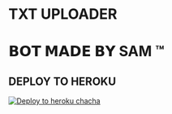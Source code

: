 # TXT UPLOADER

# 𝗕𝗢𝗧 𝗠𝗔𝗗𝗘 𝗕𝗬 SAM ™


## DEPLOY TO HEROKU


[![Deploy to heroku chacha](https://www.herokucdn.com/deploy/button.svg)](https://dashboard.heroku.com/new?template=https://github.com/Abhisehkkiar15/dhaakr455)
